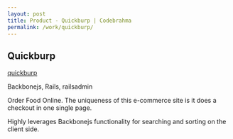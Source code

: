 ```yaml
---
layout: post
title: Product - Quickburp | Codebrahma
permalink: /work/quickburp/
---
```


## Quickburp

[quickburp](http://quickburp.com)

Backbonejs, Rails, railsadmin

Order Food Online. The uniqueness of this e-commerce site is it does a checkout
in one single page.

Highly leverages Backbonejs functionality for searching and sorting on the
client side.

